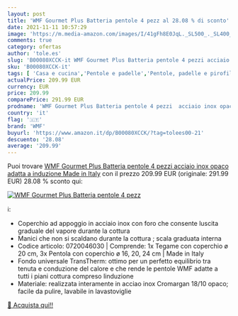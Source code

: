 ```yaml
---
layout: post
title: 'WMF Gourmet Plus Batteria pentole 4 pezz al 28.08 % di sconto'
date: 2021-11-11 10:57:29
image: 'https://m.media-amazon.com/images/I/41gFh8E0JqL._SL500_._SL400_.jpg'
comments: true
category: ofertas
author: 'tole.es'
slug: 'B00080XCCK-it WMF Gourmet Plus Batteria pentole 4 pezzi acciaio inox...'
sku: 'B00080XCCK-it'
tags: [ 'Casa e cucina','Pentole e padelle','Pentole, padelle e pirofile','Set di pentole','Set di pentole e padella da cucina','wmf', ]
actualPrice: 209.99 EUR
currency: EUR
price: 209.99
comparePrice: 291.99 EUR
prodname: 'WMF Gourmet Plus Batteria pentole 4 pezzi  acciaio inox opaco  adatta a induzione  Made in Italy'
country: 'it'
flag: '🇮🇹'
brand: 'WMF'
buyurl: 'https://www.amazon.it/dp/B00080XCCK/?tag=tolees00-21'
descuento: '28.08'
average: '209.99'
---
```


Puoi trovare [WMF Gourmet Plus Batteria pentole 4 pezzi  acciaio inox opaco  adatta a induzione  Made in Italy](https://www.amazon.it/dp/B00080XCCK/?tag=tolees00-21) con il prezzo 209.99 EUR (originale: 291.99 EUR) 28.08 % sconto qui:

[![WMF Gourmet Plus Batteria pentole 4 pezz](https://m.media-amazon.com/images/I/41gFh8E0JqL._SL500_._SL400_.jpg)](https://www.amazon.it/dp/B00080XCCK/?tag=tolees00-21)

ℹ️:

- Coperchio ad appoggio in acciaio inox con foro che consente luscita graduale del vapore durante la cottura
- Manici che non si scaldano durante la cottura ; scala graduata interna
- Codice articolo: 0720046030 | Comprende: 1x Tegame con coperchio ø 20 cm, 3x Pentola con coperchio ø 16, 20, 24 cm | Made in Italy
- Fondo universale TransTherm: ottimo per un perfetto equilibrio tra tenuta e conduzione del calore e che rende le pentole WMF adatte a tutti i piani cottura compreso linduzione
- Materiale: realizzata interamente in acciao inox Cromargan 18/10 opaco; facile da pulire, lavabile in lavastoviglie

[🛒 Acquista qui!!](https://www.amazon.it/dp/B00080XCCK/?tag=tolees00-21)
